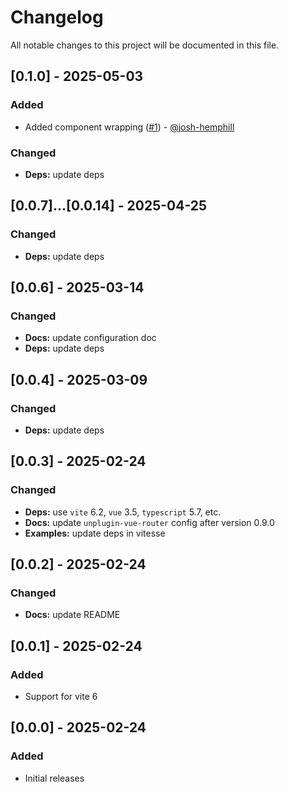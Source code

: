 # Changelog

All notable changes to this project will be documented in this file.

## [0.1.0] - 2025-05-03

### Added

- Added component wrapping ([#1](https://github.com/loicduong/vite-plugin-vue-layouts-next/issues/1)) - [@josh-hemphill](https://github.com/josh-hemphill) 

### Changed

- **Deps:** update deps

## [0.0.7]...[0.0.14] - 2025-04-25

### Changed

- **Deps:** update deps

## [0.0.6] - 2025-03-14

### Changed

- **Docs:** update configuration doc
- **Deps:** update deps

## [0.0.4] - 2025-03-09

### Changed

- **Deps:** update deps

## [0.0.3] - 2025-02-24

### Changed

- **Deps:** use `vite` 6.2, `vue` 3.5, `typescript` 5.7, etc.
- **Docs:** update `unplugin-vue-router` config after version 0.9.0
- **Examples:** update deps in vitesse

## [0.0.2] - 2025-02-24

### Changed

- **Docs:** update README

## [0.0.1] - 2025-02-24

### Added

- Support for vite 6

## [0.0.0] - 2025-02-24

### Added

- Initial releases

